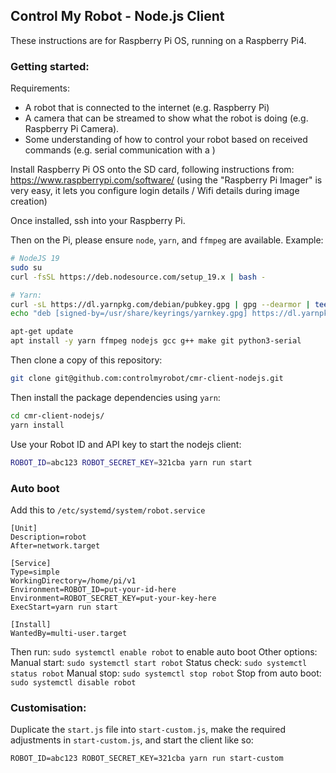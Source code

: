 ## Control My Robot - Node.js Client

These instructions are for Raspberry Pi OS, running on a Raspberry Pi4.

### Getting started:

Requirements:

- A robot that is connected to the internet (e.g. Raspberry Pi)
- A camera that can be streamed to show what the robot is doing (e.g. Raspberry Pi Camera).
- Some understanding of how to control your robot based on received commands (e.g. serial communication with a )

Install Raspberry Pi OS onto the SD card, following instructions from: https://www.raspberrypi.com/software/ (using the "Raspberry Pi Imager" is very easy, it lets you configure login details / Wifi details during image creation)

Once installed, ssh into your Raspberry Pi.

Then on the Pi, please ensure `node`, `yarn`, and `ffmpeg` are available. Example:

```bash
# NodeJS 19
sudo su
curl -fsSL https://deb.nodesource.com/setup_19.x | bash -

# Yarn:
curl -sL https://dl.yarnpkg.com/debian/pubkey.gpg | gpg --dearmor | tee /usr/share/keyrings/yarnkey.gpg >/dev/null
echo "deb [signed-by=/usr/share/keyrings/yarnkey.gpg] https://dl.yarnpkg.com/debian stable main" | tee /etc/apt/sources.list.d/yarn.list

apt-get update
apt install -y yarn ffmpeg nodejs gcc g++ make git python3-serial
```

Then clone a copy of this repository:

```bash
git clone git@github.com:controlmyrobot/cmr-client-nodejs.git
```

Then install the package dependencies using `yarn`:

```bash
cd cmr-client-nodejs/
yarn install
```

Use your Robot ID and API key to start the nodejs client:

```bash
ROBOT_ID=abc123 ROBOT_SECRET_KEY=321cba yarn run start
```

### Auto boot

Add this to `/etc/systemd/system/robot.service`

```
[Unit]
Description=robot
After=network.target

[Service]
Type=simple
WorkingDirectory=/home/pi/v1
Environment=ROBOT_ID=put-your-id-here
Environment=ROBOT_SECRET_KEY=put-your-key-here
ExecStart=yarn run start

[Install]
WantedBy=multi-user.target
```

Then run: `sudo systemctl enable robot` to enable auto boot
Other options:
Manual start: `sudo systemctl start robot`
Status check: `sudo systemctl status robot`
Manual stop: `sudo systemctl stop robot`
Stop from auto boot: `sudo systemctl disable robot`

### Customisation:

Duplicate the `start.js` file into `start-custom.js`, make the required adjustments in `start-custom.js`, and start the client like so:

```
ROBOT_ID=abc123 ROBOT_SECRET_KEY=321cba yarn run start-custom
```
